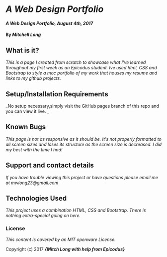 # _A Web Design Portfolio_

#### _A Web Design Portfolio, August 4th, 2017_

#### By _**Mitchell Long**_

## What is it?

_This is a page I created from scratch to showcase what I've learned throughout my first week as an Epicodus student. Ive used html, CSS and Bootstrap to style a moc portfolio of my work that houses my resume and links to my github projects._

## Setup/Installation Requirements



_No setup necessary,simply visit the GitHub pages branch of this repo and you can view it live. _

## Known Bugs

_This page is not as responsive as it should be. It's not properly formatted to all screen sizes and loses its structure as the screen size is decreased. I did my best with the time I had!_

## Support and contact details

_If you have trouble viewing this project or have questions please email me at mwlong23@gmail.com_

## Technologies Used

_This project uses a combination HTML, CSS and Bootstrap.  There is nothing extra-special going on here._

### License

*This content is covered by an MIT openware License.*

Copyright (c) 2017 **_{Mitch Long with help from Epicodus}_**
